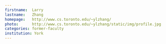 ```yaml
---
firstname:  Larry
lastname:   Zhang
homepage:   http://www.cs.toronto.edu/~ylzhang/
photo:      http://www.cs.toronto.edu/~ylzhang/static/img/profile.jpg
categories: former-faculty
institution: York
---
```

